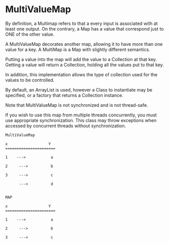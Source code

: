 
# MultiValueMap


By definition, a Multimap refers to that a every input is associated with at least one output. 
On the contrary, a Map has a value that correspond just to ONE of the other value.


A MultiValueMap decorates another map, allowing it to have more than one value for a key.
A MultiMap is a Map with slightly different semantics. 

Putting a value into the map will add the value to a Collection at that key. 
Getting a value will return a Collection, holding all the values put to that key.

In addition, this implementation allows the type of collection used for the values to be controlled. 

By default, an ArrayList is used, however a Class to instantiate may be specified, or a factory that returns a Collection instance.

Note that MultiValueMap is not synchronized and is not thread-safe. 

If you wish to use this map from multiple threads concurrently, you must use appropriate synchronization. This class may throw exceptions when accessed by concurrent threads without synchronization.


```
MultiValueMap

x                  Y
======================

1    --->           a

2     --->          b

3     --->          c

      --->          d    
	  
	  
MAP	  

x                  Y
======================

1    --->           a

2     --->          b

3     --->          c


```
